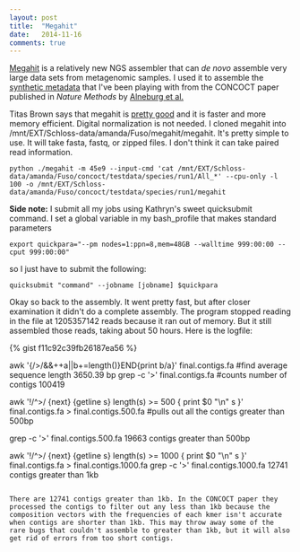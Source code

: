 ```yaml
---
layout: post
title:  "Megahit"
date:   2014-11-16
comments: true
---
```


[Megahit](https://github.com/voutcn/megahit) is a relatively new NGS assembler that can *de novo* assemble very large data sets from metagenomic samples. I used it to assemble the [synthetic metadata](https://export.uppmax.uu.se/b2010008/projects-public/concoct-paper-data/) that I've been playing with from the CONCOCT paper published in *Nature Methods* by [Alneburg et al.](http://www-ncbi-nlm-nih-gov.proxy.lib.umich.edu/pubmed/?term=binning+metagenomic+contigs+by+coverage+and+composition)

Titas Brown says that megahit is [pretty good](http://ivory.idyll.org/blog/2014-how-good-is-megahit.html) and it is faster and more memory efficient. Digital normalization is not needed. I cloned megahit into /mnt/EXT/Schloss-data/amanda/Fuso/megahit/megahit. It's pretty simple to use. It will take fasta, fastq, or zipped files. I don't think it can take paired read information.

```
python ./megahit -m 45e9 --input-cmd 'cat /mnt/EXT/Schloss-data/amanda/Fuso/concoct/testdata/species/run1/All_*' --cpu-only -l 100 -o /mnt/EXT/Schloss-data/amanda/Fuso/concoct/testdata/species/run1/megahit
```

**Side note:** I submit all my jobs using Kathryn's sweet quicksubmit command. I set a global variable in my bash_profile that makes standard parameters

```
export quickpara="--pm nodes=1:ppn=8,mem=48GB --walltime 999:00:00 --cput 999:00:00"
```

so I just have to submit the following:

```
quicksubmit "command" --jobname [jobname] $quickpara
```

Okay so back to the assembly. It went pretty fast, but after closer examination it didn't do a complete assembly. The program stopped reading in the file at 1205357142 reads because it ran out of memory. But it still assembled those reads, taking about 50 hours. Here is the logfile:

{% gist f11c92c39fb26187ea56 %}


awk '{/>/&&++a||b+=length()}END{print b/a}' final.contigs.fa #find average sequence length
3650.39 bp
grep -c '>' final.contigs.fa #counts number of contigs
100419

awk '!/^>/ {next} {getline s} length(s) >= 500 { print $0 "\n" s }' final.contigs.fa > final.contigs.500.fa #pulls out all the contigs greater than 500bp

grep -c '>' final.contigs.500.fa
19663 contigs greater than 500bp

awk '!/^>/ {next} {getline s} length(s) >= 1000 { print $0 "\n" s }' final.contigs.fa > final.contigs.1000.fa
grep -c '>' final.contigs.1000.fa
12741 contigs greater than 1kb
```

There are 12741 contigs greater than 1kb. In the CONCOCT paper they processed the contigs to filter out any less than 1kb because the composition vectors with the frequencies of each kmer isn't accurate when contigs are shorter than 1kb. This may throw away some of the rare bugs that couldn't assemble to greater than 1kb, but it will also get rid of errors from too short contigs. 

